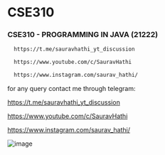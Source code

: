 # CSE310
### CSE310 - PROGRAMMING IN JAVA (21222)
```bash
  https://t.me/sauravhathi_yt_discussion
```

```bash
  https://www.youtube.com/c/SauravHathi
```

```bash
  https://www.instagram.com/saurav_hathi/
```

for any query contact me through telegram:

https://t.me/sauravhathi_yt_discussion

https://www.youtube.com/c/SauravHathi

https://www.instagram.com/saurav_hathi/

![image](https://user-images.githubusercontent.com/61316762/158006371-7f1acebd-a9bd-4303-b90e-ea1bf24e2a5c.png)



